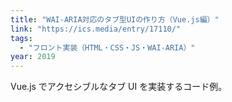 ```yaml
---
title: "WAI-ARIA対応のタブ型UIの作り方（Vue.js編）"
link: "https://ics.media/entry/17110/"
tags:
  - "フロント実装（HTML・CSS・JS・WAI-ARIA）"
year: 2019
---
```


Vue.js でアクセシブルなタブ UI を実装するコード例。
